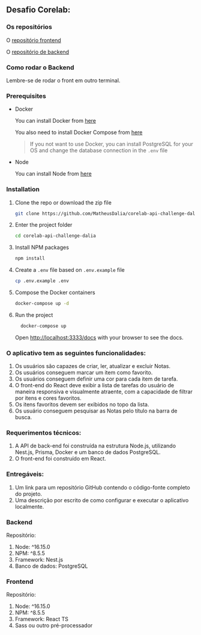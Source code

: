 ## Desafio Corelab:

### Os repositórios

O [repositório frontend](https://github.com/MatheusDalia/corelab-web-challenge-dalia)

O [repositório de backend](https://github.com/MatheusDalia/corelab-api-challenge-dalia)

### Como rodar o Backend

Lembre-se de rodar o front em outro terminal.

### Prerequisites

- Docker

  You can install Docker from [here](https://docs.docker.com/get-docker/)

  You also need to install Docker Compose from [here](https://docs.docker.com/compose/install/)

  > If you not want to use Docker, you can install PostgreSQL for your OS and change the database connection in the `.env` file

- Node

  You can install Node from [here](https://nodejs.org/en/download/)

### Installation

1. Clone the repo or download the zip file

   ```sh
   git clone https://github.com/MatheusDalia/corelab-api-challenge-dalia
   ```

2. Enter the project folder

   ```sh
   cd corelab-api-challenge-dalia
   ```

3. Install NPM packages

   ```sh
   npm install
   ```

4. Create a `.env` file based on `.env.example` file

   ```sh
   cp .env.example .env
   ```

5. Compose the Docker containers

   ```sh
   docker-compose up -d
   ```

6. Run the project

   ```sh
     docker-compose up
   ```

   Open [http://localhost:3333/docs](http://localhost:3333/docs) with your browser to see the docs.

### O aplicativo tem as seguintes funcionalidades:

1. Os usuários são capazes de criar, ler, atualizar e excluir Notas.
2. Os usuários conseguem marcar um item como favorito.
3. Os usuários conseguem definir uma cor para cada item de tarefa.
4. O front-end do React deve exibir a lista de tarefas do usuário de maneira responsiva e visualmente atraente, com a capacidade de filtrar por itens e cores favoritos.
5. Os itens favoritos devem ser exibidos no topo da lista.
6. Os usuário conseguem pesquisar as Notas pelo título na barra de busca.

### Requerimentos técnicos:

1. A API de back-end foi construída na estrutura Node.js, utilizando Nest.js, Prisma, Docker e um banco de dados PostgreSQL.
2. O front-end foi construído em React.

### Entregáveis:

1. Um link para um repositório GitHub contendo o código-fonte completo do projeto.
2. Uma descrição por escrito de como configurar e executar o aplicativo localmente.

### Backend

Repositório:

1. Node: ^16.15.0
2. NPM: ^8.5.5
3. Framework: Nest.js
4. Banco de dados: PostgreSQL

### Frontend

Repositório:

1. Node: ^16.15.0
2. NPM: ^8.5.5
3. Framework: React TS
4. Sass ou outro pré-processador
